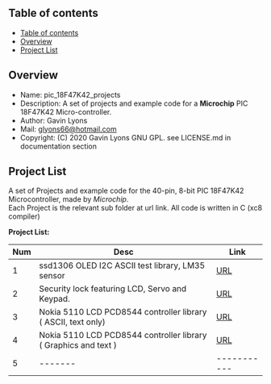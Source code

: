 

Table of contents
---------------------------

  * [Table of contents](#table-of-contents)
  * [Overview](#overview)
  * [Project List](#project-list)


Overview
--------------------------------------------
* Name: pic_18F47K42_projects
* Description: A set of projects and example code for a **Microchip** 
 PIC 18F47K42 Micro-controller.
* Author: Gavin Lyons 
* Mail: glyons66@hotmail.com
* Copyright: (C) 2020 Gavin Lyons GNU GPL. see LICENSE.md in documentation section


Project List
-----------------------------------------
A set of Projects and example code for the 40-pin, 8-bit PIC 18F47K42 Microcontroller,
made by *Microchip*.  
Each Project is the relevant sub folder at url link. All code is written in C (xc8 compiler)

**Project List:**

| Num | Desc | Link |
| --- | --- | --- |
| 1 |  ssd1306 OLED I2C ASCII test library, LM35 sensor | [URL](projects/OLED_LM35) |
| 2 |  Security lock featuring LCD, Servo and Keypad. | [URL](projects/password) |
| 3 |  Nokia 5110 LCD PCD8544 controller library ( ASCII, text only)  | [URL](projects/nokiatext) |
| 4 |  Nokia 5110 LCD PCD8544 controller library ( Graphics and text )  | [URL](projects/nokiagraphics) |
| 5 |  ------- | ----------- |
